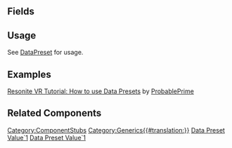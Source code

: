 <languages></languages> <translate>

## Fields

## Usage

See [DataPreset](DataPreset_(Component) "wikilink") for usage.

## Examples

[Resonite VR Tutorial: How to use Data
Presets](https://www.youtube.com/watch?v=sEHQKPxQKoo) by
[ProbablePrime](User:ProbablePrime "wikilink")

## Related Components

</translate>

[Category:ComponentStubs](Category:ComponentStubs "wikilink")
[Category:Generics{{#translation:}}](Category:Generics{{#translation:}} "wikilink")
[Data Preset Value\`1](Category:Components{{#translation:}} "wikilink")
[Data Preset
Value\`1](Category:Components:Data:Presets{{#translation:}} "wikilink")